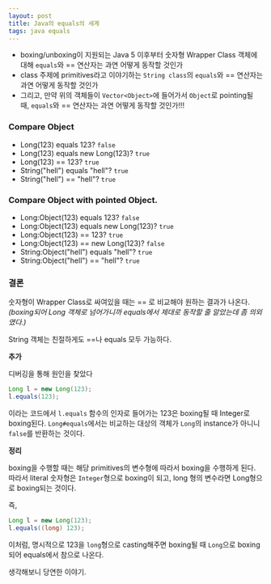 ```yaml
---
layout: post
title: Java의 equals의 세계
tags: java equals
---
```


* boxing/unboxing이 지원되는 Java 5 이후부터 숫자형 Wrapper Class 객체에 대해 `equals`와 == 연산자는 과연 어떻게 동작할 것인가
* class 주제에 primitives라고 이야기하는 `String class`의 `equals`와 == 연산자는 과연 어떻게 동작할 것인가
* 그리고, 만약 위의 객체들이 `Vector<Object>`에 들어가서 `Object`로 pointing될 때, `equals`와 == 연산자는 과연 어떻게 동작할 것인가!!!

### Compare Object ###

* Long(123) equals 123? `false`
* Long(123) equals new Long(123)? `true`
* Long(123) == 123? `true`
* String("hell") equals "hell"? `true`
* String("hell") == "hell"? `true`

### Compare Object with pointed Object. ###

* Long:Object(123) equals 123? `false`
* Long:Object(123) equals new Long(123)? `true`
* Long:Object(123) == 123? `true`
* Long:Object(123) == new Long(123)? `false`
* String:Object("hell") equals "hell"? `true`
* String:Object("hell") == "hell"? `true`

### 결론 ###

숫자형이 Wrapper Class로 싸여있을 때는 == 로 비교해야 원하는 결과가 나온다.  
*(boxing되어 Long 객체로 넘어가니까 equals에서 제대로 동작할 줄 알았는데 좀 의외였다.)*

String 객체는 친절하게도 ==나 equals 모두 가능하다.

**추가**

디버깅을 통해 원인을 찾았다

```java
Long l = new Long(123);
l.equals(123);
```

이라는 코드에서 `l.equals` 함수의 인자로 들어가는 123은 boxing될 때 Integer로 boxing된다.
`Long#equals`에서는 비교하는 대상의 객체가 `Long`의 instance가 아니니 `false`를 반환하는 것이다.

**정리**

boxing을 수행할 때는 해당 primitives의 변수형에 따라서 boxing을 수행하게 된다.
따라서 literal 숫자형은 `Integer`형으로 boxing이 되고, long 형의 변수라면 Long형으로 boxing되는 것이다.

즉,

```java
Long l = new Long(123);
l.equals((long) 123);
```

이처럼, 명시적으로 123을 `long`형으로 casting해주면 boxing될 때 `Long`으로 boxing되어 equals에서 참으로 나온다.

생각해보니 당연한 이야기.